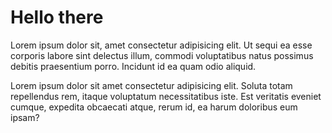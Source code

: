   # Hello there
Lorem ipsum dolor sit, amet consectetur adipisicing elit. Ut sequi ea esse corporis labore sint delectus illum, commodi voluptatibus natus possimus debitis praesentium porro. Incidunt id ea quam odio aliquid.


Lorem ipsum dolor sit amet consectetur adipisicing elit. Soluta totam repellendus rem, itaque voluptatum necessitatibus iste. Est veritatis eveniet cumque, expedita obcaecati atque, rerum id, ea harum doloribus eum ipsam?